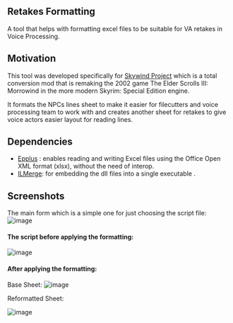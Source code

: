 ## Retakes Formatting
A tool that helps with formatting excel files to be suitable for VA retakes in Voice Processing.

## Motivation
This tool was developed specifically for [Skywind Project](https://tesrskywind.com)
 which is a total conversion mod that is remaking the 2002 game The Elder Scrolls III: Morrowind in the more modern Skyrim: Special Edition engine.


It formats the NPCs lines sheet to make it easier for filecutters and voice processing team to work with and creates another sheet for retakes to give voice actors easier layout for reading lines.

## Dependencies
- [Epplus](https://github.com/EPPlusSoftware/EPPlus) : enables reading and writing Excel files using the Office Open XML format (xlsx), without the need of interop.
- [ILMerge](https://github.com/dotnet/ILMerge): for embedding the dll files into a single executable .

## Screenshots

The main form which is a simple one for just choosing the script file:
![image](https://user-images.githubusercontent.com/39552203/90322662-2be81400-df57-11ea-8f5c-5d5d66711b0b.png)

#### The script before applying the formatting:

![image](https://user-images.githubusercontent.com/39552203/90322658-24c10600-df57-11ea-81f8-2e9be452dd0a.png)

#### After applying the formatting:
Base Sheet:
![image](https://user-images.githubusercontent.com/39552203/90322663-31ddf500-df57-11ea-91a4-12b90e0db09b.png)

Reformatted Sheet:

![image](https://user-images.githubusercontent.com/39552203/90322667-360a1280-df57-11ea-824a-8354608a0a83.png)
